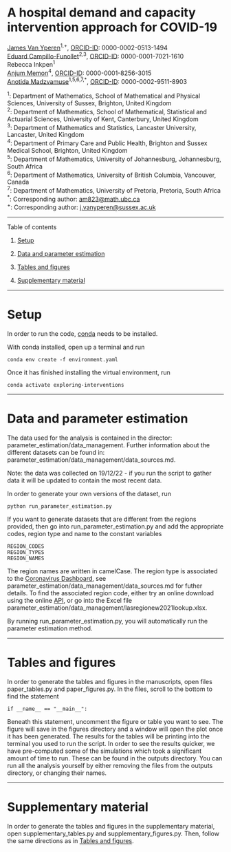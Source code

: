 # A hospital demand and capacity intervention approach for COVID-19

[James Van Yperen](https://profiles.sussex.ac.uk/p311115-james-van-yperen)<sup>1,+</sup>, [ORCID-ID](https://orcid.org/0000-0002-0513-1494): 0000-0002-0513-1494  
[Eduard Campillo-Funollet](https://www.lancaster.ac.uk/maths/people/eduard-campillo-funollet)<sup>2,3</sup>, [ORCID-ID](https://orcid.org/0000-0001-7021-1610): 0000-0001-7021-1610  
Rebecca Inkpen<sup>1</sup>  
[Anjum Memon](https://www.bsms.ac.uk/about/contact-us/staff/professor-anjum-memon.aspx)<sup>4</sup>, [ORCID-ID](https://orcid.org/0000-0001-8256-3015): 0000-0001-8256-3015  
[Anotida Madzvamuse](https://www.math.ubc.ca/user/3665)<sup>1,5,6,7,\*</sup>, [ORCID-ID](https://orcid.org/0000-0002-9511-8903): 0000-0002-9511-8903

<sup>1</sup>: Department of Mathematics, School of Mathematical and Physical Sciences, University of Sussex, Brighton, United Kingdom  
<sup>2</sup>: Department of Mathematics, School of Mathematical, Statistical and Actuarial Sciences, University of Kent, Canterbury, United Kingdom  
<sup>3</sup>: Department of Mathematics and Statistics, Lancaster University, Lancaster, United Kingdom  
<sup>4</sup>: Department of Primary Care and Public Health, Brighton and Sussex Medical School, Brighton, United Kingdom  
<sup>5</sup>: Department of Mathematics, University of Johannesburg, Johannesburg, South Africa  
<sup>6</sup>: Department of Mathematics, University of British Columbia, Vancouver, Canada  
<sup>7</sup>: Department of Mathematics, University of Pretoria, Pretoria, South Africa  
<sup>\*</sup>: Corresponding author: am823@math.ubc.ca  
<sup>+</sup>: Corresponding author: j.vanyperen@sussex.ac.uk

---

Table of contents

1. [Setup](#setup)

2. [Data and parameter estimation](#data-and-parameter-estimation)

3. [Tables and figures](#tables-and-figures)

4. [Supplementary material](#supplementary-material)

---

# Setup

In order to run the code, [conda](https://docs.conda.io/en/latest/) needs to be installed.

With conda installed, open up a terminal and run

```
conda env create -f environment.yaml
```

Once it has finished installing the virtual environment, run

```
conda activate exploring-interventions
```

---

# Data and parameter estimation

The data used for the analysis is contained in the director: parameter_estimation/data_management. Further information about the different datasets can be found in: parameter_estimation/data_management/data_sources.md.

Note: the data was collected on 19/12/22 - if you run the script to gather data it will be updated to contain the most recent data.

In order to generate your own versions of the dataset, run

```
python run_parameter_estimation.py
```

If you want to generate datasets that are different from the regions provided, then go into run_parameter_estimation.py and add the appropriate codes, region type and name to the constant variables

```
REGION_CODES
REGION_TYPES
REGION_NAMES
```

The region names are written in camelCase. The region type is associated to the [Coronavirus Dashboard](https://coronavirus.data.gov.uk/), see parameter_estimation/data_management/data_sources.md for futher details. To find the associated region code, either try an online download using the online [API](https://coronavirus.data.gov.uk/details/download), or go into the Excel file parameter_estimation/data_management/lasregionew2021lookup.xlsx.

By running run_parameter_estimation.py, you will automatically run the parameter estimation method.

---

# Tables and figures

In order to generate the tables and figures in the manuscripts, open files paper_tables.py and paper_figures.py. In the files, scroll to the bottom to find the statement

```
if __name__ == "__main__":
```

Beneath this statement, uncomment the figure or table you want to see. The figure will save in the figures directory and a window will open the plot once it has been generated. The results for the tables will be printing into the terminal you used to run the script. In order to see the results quicker, we have pre-computed some of the simulations which took a significant amount of time to run. These can be found in the outputs directory. You can run all the analysis yourself by either removing the files from the outputs directory, or changing their names.

---

# Supplementary material

In order to generate the tables and figures in the supplementary material, open supplementary_tables.py and supplementary_figures.py. Then, follow the same directions as in [Tables and figures](#tables-and-figures).
